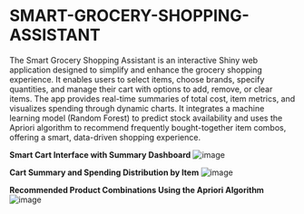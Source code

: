 # SMART-GROCERY-SHOPPING-ASSISTANT
The Smart Grocery Shopping Assistant is an interactive Shiny web application designed to simplify and enhance the grocery shopping experience. It enables users to select items, choose brands, specify quantities, and manage their cart with options to add, remove, or clear items. The app provides real-time summaries of total cost, item metrics, and visualizes spending through dynamic charts. It integrates a machine learning model (Random Forest) to predict stock availability and uses the Apriori algorithm to recommend frequently bought-together item combos, offering a smart, data-driven shopping experience.

**Smart Cart Interface with Summary Dashboard**
![image](https://github.com/user-attachments/assets/86d119ad-ba8f-4cec-98f5-673d68264d97)

**Cart Summary and Spending Distribution by Item**
![image](https://github.com/user-attachments/assets/582761d9-e35e-4919-b566-4e240e471764)

**Recommended Product Combinations Using the Apriori Algorithm**
![image](https://github.com/user-attachments/assets/8dbdfeeb-eb45-47ab-95f9-feff89d634d2)


